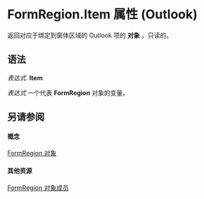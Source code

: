 
# FormRegion.Item 属性 (Outlook)

返回对应于绑定到窗体区域的 Outlook 项的 **对象** 。只读的。


## 语法

 _表达式_. **Item**

 _表达式_ 一个代表 **FormRegion** 对象的变量。


## 另请参阅


#### 概念


[FormRegion 对象](3a0b83eb-4076-9cb3-86a9-68f9e44df89f.md)
#### 其他资源


[FormRegion 对象成员](eb4ff750-2911-8f8d-2ef0-c3f5e7adf4e0.md)
